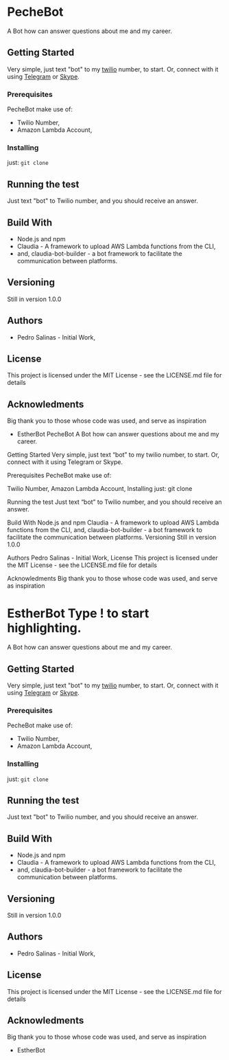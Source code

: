 # PecheBot

A Bot how can answer questions about me and my career.
## Getting Started
Very simple, just text "bot" to my [twilio](http://www.pechebot.com) number, to 
start.
Or, connect with it using [Telegram](telegram.io) or [Skype](skype.io).
### Prerequisites
PecheBot make use of:
* Twilio Number,
* Amazon Lambda Account,
### Installing
just: 
```git clone```
## Running the test
Just text "bot" to Twilio number, and you should receive an answer.
## Build With
* Node.js and npm
* Claudia - A framework to upload AWS Lambda functions from the CLI, 
* and, claudia-bot-builder - a bot framework to facilitate the communication between 
platforms.
## Versioning
Still in version 1.0.0
## Authors
* Pedro Salinas - Initial Work,
## License
This project is licensed under the MIT License - see the LICENSE.md file for details
## Acknowledments
Big thank you to those whose code was used, and serve as inspiration
* EstherBot
PecheBot
A Bot how can answer questions about me and my career.

Getting Started
Very simple, just text “bot” to my twilio number, to start.
Or, connect with it using Telegram or Skype.

Prerequisites
PecheBot make use of:

Twilio Number,
Amazon Lambda Account,
Installing
just:
git clone

Running the test
Just text “bot” to Twilio number, and you should receive an answer.

Build With
Node.js and npm
Claudia - A framework to upload AWS Lambda functions from the CLI,
and, claudia-bot-builder - a bot framework to facilitate the communication between platforms.
Versioning
Still in version 1.0.0

Authors
Pedro Salinas - Initial Work,
License
This project is licensed under the MIT License - see the LICENSE.md file for details

Acknowledments
Big thank you to those whose code was used, and serve as inspiration

EstherBot
Type ! to start highlighting.
=======

A Bot how can answer questions about me and my career.

## Getting Started

Very simple, just text "bot" to my [twilio](http://www.pechebot.com) number, to start.
Or, connect with it using [Telegram](telegram.io) or [Skype](skype.io).

### Prerequisites

PecheBot make use of:
* Twilio Number,
* Amazon Lambda Account,


### Installing
just: 
```git clone```

## Running the test

Just text "bot" to Twilio number, and you should receive an answer.

## Build With
* Node.js and npm
* Claudia - A framework to upload AWS Lambda functions from the CLI, 
* and, claudia-bot-builder - a bot framework to facilitate the communication between platforms.

## Versioning
Still in version 1.0.0

## Authors
* Pedro Salinas - Initial Work,
## License
This project is licensed under the MIT License - see the LICENSE.md file for details

## Acknowledments
Big thank you to those whose code was used, and serve as inspiration
* EstherBot
